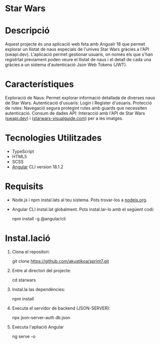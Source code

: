 # Star Wars

# Descripció

Aquest projecte és una aplicació web feta amb Angualr 18 que permet explorar un llistat de naus especials de l'unives Star Wars gràcies a l'API (swapi.dev).
L'aplicació permet gestionar usuaris, on només els que s'han registrtat previament poden veure el llistat de naus i el detall de cada una gràcies a un
sistema d'autenticació Json Web Tokens (JWT).

# Característiques

Exploració de Naus: Permet explorar informació detallada de diverses naus de Star Wars.
Autenticació d'usuaris: Login i Register d'usuaris.
Protecció de rutes: Navegació segura protegint rutes amb guards que necessiten autenticació.
Consum de dades API: Interacció amb l'API de Star Wars ([swapi.dev](https://swapi.dev/)) i ([starwars-visualguide.com](https://starwars-visualguide.com/)) per a les imatges.

# Tecnologies Utilitzades

- TypeScript
- HTML5
- SCSS
- [Angular](https://angular.dev/installation) CLI version 18.1.2

# Requisits

- Node.js i npm instal.lats al teu sistema. Pots trovar-los a [nodejs.org](https://nodejs.org/en).
- Angular CLI instal.lat globalment. Pots instal.lar-lo amb el següent codi:

  npm install -g @angular/cli

# Instal.lació

1. Clona el repositori:

   git clone https://github.com/akustikoa/sprint7.git

2. Entre al directori del projecte:

   cd starwars

3. Instal.la las dependències:

   npm install

4. Executa el servidor de backend (JSON-SERVER):

   npx json-server-auth db.json

5. Executa l'apliació Angular

   ng serve -o
